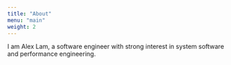 ```yaml
---
title: "About"
menu: "main"
weight: 2 
---
```


I am Alex Lam, a software engineer with strong interest in system software and performance engineering.
